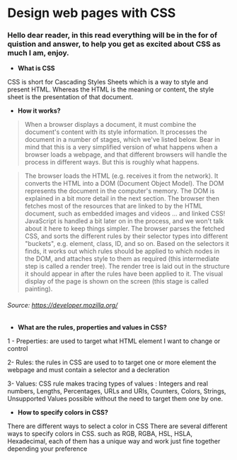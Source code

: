 # Design web pages with CSS

### Hello dear reader, in this read everything will be in the for of quistion and answer, to help you get as excited about CSS as much I am, enjoy.

- **What is CSS**

CSS is short for Cascading Styles Sheets which is a way to style and present HTML. Whereas the HTML is the meaning or content, the style sheet is the presentation of that document.

- **How it works?**

> When a browser displays a document, it must combine the document's content with its style information. It processes the document in a number of stages, which we've listed below. Bear in mind that this is a very simplified version of what happens when a browser loads a webpage, and that different browsers will handle the process in different ways. But this is roughly what happens.

>The browser loads the HTML (e.g. receives it from the network).
It converts the HTML into a DOM (Document Object Model). The DOM represents the document in the computer's memory. The DOM is explained in a bit more detail in the next section.
The browser then fetches most of the resources that are linked to by the HTML document, such as embedded images and videos ... and linked CSS! JavaScript is handled a bit later on in the process, and we won't talk about it here to keep things simpler.
The browser parses the fetched CSS, and sorts the different rules by their selector types into different "buckets", e.g. element, class, ID, and so on. Based on the selectors it finds, it works out which rules should be applied to which nodes in the DOM, and attaches style to them as required (this intermediate step is called a render tree).
The render tree is laid out in the structure it should appear in after the rules have been applied to it.
The visual display of the page is shown on the screen (this stage is called painting).
                                        
 ###### *Source: https://developer.mozilla.org/*


 - **What are the rules, properties and values in CSS?**

  1 - Preperties: are used to target what HTML element I want to change or control
  
  2- Rules: the rules in CSS are used to to target one or more element the webpage and must contain a selector and a decleration

  3- Values: CSS rule makes tracing types of values : Integers and real numbers, Lengths, Percentages, URLs and URIs, Counters, Colors, Strings, Unsupported Values possible without the need to target them one by one.

  - **How to specify colors in CSS?**

  There are different ways to select a color in CSS There are several different ways to specify colors in CSS. such as RGB, RGBA, HSL, HSLA, Hexadecimal, each of them has a unique way and work just fine together depending your preference

